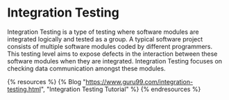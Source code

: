 # Integration Testing

Integration Testing is a type of testing where software modules are integrated logically and tested as a group. A typical software project consists of multiple software modules coded by different programmers. This testing level aims to expose defects in the interaction between these software modules when they are integrated. Integration Testing focuses on checking data communication amongst these modules.

{% resources %}
  {% Blog "https://www.guru99.com/integration-testing.html", "Integration Testing Tutorial" %}
{% endresources %}
